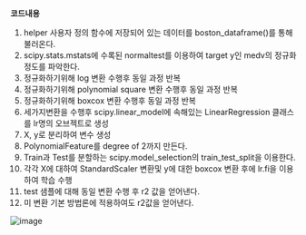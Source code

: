 **코드내용**
1. helper 사용자 정의 함수에 저장되어 있는 데이터를  boston_dataframe()를 통해 불러온다.
2. scipy.stats.mstats에 수록된 normaltest를 이용하여 target y인 medv의 정규화정도를 파악한다.
3. 정규화하기위해 log 변환 수행후 동일 과정 반복
4. 정규화하기위해 polynomial square 변환 수행후 동일 과정 반복
5. 정규화하기위해 boxcox 변환 수행후 동일 과정 반복
6. 세가지변환을 수행후 scipy.linear_model에 속해있는 LinearRegression 클래스를 lr명의 오브젝트로 생성
7. X, y로 분리하여 변수 생성
8. PolynomialFeature를 degree of 2까지 만든다.
9. Train과 Test를 분할하는 scipy.model_selection의 train_test_split을 이용한다.
10. 각각 X에 대하여 StandardScaler 변환및 y에 대한 boxcox 변환 후에 lr.fi을 이용하여 학습 수행
11. test 샘플에 대해 동일 변환 수행 후 r2 값을 얻어낸다.
12. 미 변환 기본 방법론에 적용하여도 r2값을 얻어낸다.

![image](https://user-images.githubusercontent.com/40943064/121651196-5520f480-cad5-11eb-94cf-b2415a9837f3.png)
